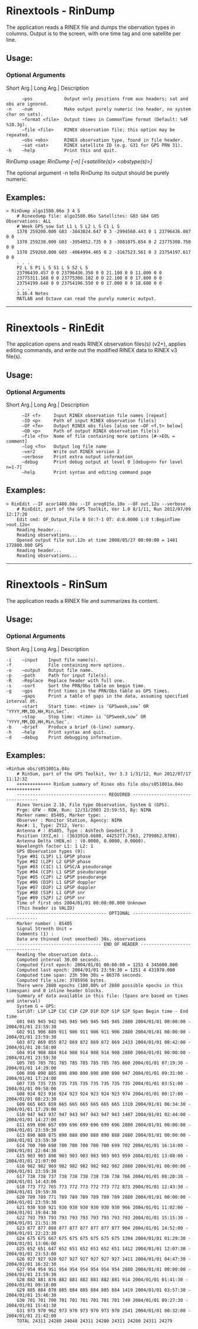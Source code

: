Rinextools - RinDump
====================

The application reads a RINEX file and dumps the obervation types in columns. Output is to
the screen, with one time tag and one satellite per line.

Usage:
------

### Optional Arguments

Short Arg.| Long Arg.| Description

          –pos            Output only positions from aux headers; sat and obs are ignored.
    -n    –num            Make output purely numeric (no header, no system char on sats).
          –format <file>  Output times in CommonTime format (Default: %4F %10.3g).
          –file <file>    RINEX observation file; this option may be repeated.
          –obs <obs>      RINEX observation type, found in file header.
          –sat <sat>      RINEX satellite ID (e.g. G31 for GPS PRN 31).
    -h    –help           Print this and quit.

RinDump usage: *RinDump [-n] <rinex obs file> [<satellite(s)> <obstype(s)>]*

The optional argument -n tells RinDump its output should be purely numeric.

Examples:
---------

    > RinDump algo1580.06o 3 4 5
        # Rinexdump file: algo1580.06o Satellites: G03 G04 G05 Observations: ALL
        # Week GPS_sow Sat L1 L S L2 L S C1 L S
        1378 259200.000 G03 -3843024.647 0 3 -2994560.443 0 1 23796436.087 0 0
        1378 259230.000 G03 -3954052.735 0 3 -3081075.654 0 2 23775308.750 0 0
        1378 259260.000 G03 -4064994.465 0 2 -3167523.561 0 3 23754197.617 0 0
        . . .
        P2 L S P1 L S S1 L S S2 L S
        23796439.457 0 0 23796436.350 0 0 21.100 0 0 11.000 0 0
        23775311.168 0 0 23775308.182 0 0 22.100 0 0 17.800 0 0
        23754199.648 0 0 23754196.550 0 0 17.000 0 0 18.600 0 0
        . . .
        3.16.4 Notes
        MATLAB and Octave can read the purely numeric output.


-----------------------------------------------------------------------------------------------------------------------

Rinextools - RinEdit
====================

The application opens and reads RINEX observation files(s) (v2+), applies editing commands,
and write out the modified RINEX data to RINEX v3 file(s).

Usage:
------

### Optional Arguments

Short Arg.| Long Arg.| Description

          –IF <f>     Input RINEX observation file names [repeat]
          –ID <p>     Path of input RINEX observation file(s)
          –OF <fn>    Output RINEX obs files [also see –OF <f,t> below]
          –OD <p>     Path of output RINEX observation file(s)
          –file <fn>  Name of file containing more options [#->EOL = comment]
          –log <fn>   Output log file name
          –ver2       Write out RINEX version 2
          –verbose    Print extra output information
          –debug      Print debug output at level 0 [debug<n> for level n=1-7]
          –help       Print syntax and editing command page

Examples:
---------

    > RinEdit --IF acor1480.08o --IF areq015o.10o --OF out.12o --verbose
        # RinEdit, part of the GPS Toolkit, Ver 1.0 8/1/11, Run 2012/07/09 12:17:20
        Edit cmd: OF_Output_File 0 SV:?-1 OT: d:0.0000 i:0 t:BeginTime >out.12o<
        Reading header...
        Reading observations...
        Opened output file out.12o at time 2008/05/27 00:00:00 = 1481 172800.000 GPS
        Reading header...
        Reading observations...

-----------------------------------------------------------------------------------------------------------------------

Rinextools - RinSum
===================

The application reads a RINEX file and summarizes its content.

Usage:
------

### Optional Arguments

Short Arg.| Long Arg.| Description

    -i    –input    Input file name(s).
    -f              File containing more options.
    -o    –output   Output file name.
    -p    –path     Path for input file(s).
    -R    –Replace  Replace header with full one.
    -s    –sort     Sort the PRN/Obs table on begin time.
    -g    –gps      Print times in the PRN/Obs table as GPS times.
          –gaps     Print a table of gaps in the data, assuming specified interval dt.
          –start    Start time: <time> is ’GPSweek,sow’ OR ’YYYY,MM,DD,HH,Min,Sec’.
          –stop     Stop time: <time> is ’GPSweek,sow’ OR ’YYYY,MM,DD,HH,Min,Sec’.
    -b    –brief    Produce a brief (6-line) summary.
    -h    –help     Print syntax and quit.
    -d    –debug    Print debugging information.

Examples:
---------

    >RinSum obs/s051001a.04o
        # RinSum, part of the GPS Toolkit, Ver 3.3 1/31/12, Run 2012/07/17 11:12:32
        +++++++++++++ RinSum summary of Rinex obs file obs/s051001a.04o +++++++++++++
        ---------------------------------- REQUIRED ----------------------------------
        Rinex Version 2.10, File type Observation, System G (GPS).
        Prgm: GFW - ROW, Run: 12/31/2003 23:59:53, By: NIMA
        Marker name: 85405, Marker type: .
        Observer : Monitor Station, Agency: NIMA
        Rec#: 1, Type: ZY12, Vers:
        Antenna # : 85405, Type : AshTech Geodetic 3
        Position (XYZ,m) : (3633910.6680, 4425277.7563, 2799862.8708).
        Antenna Delta (HEN,m) : (0.0000, 0.0000, 0.0000).
        Wavelength factor L1: 1 L2: 1
        GPS Observation types (9):
        Type #01 (L1P) L1 GPSP phase
        Type #02 (L2P) L2 GPSP phase
        Type #03 (C1C) L1 GPSC/A pseudorange
        Type #04 (C1P) L1 GPSP pseudorange
        Type #05 (C2P) L2 GPSP pseudorange
        Type #06 (D1P) L1 GPSP doppler
        Type #07 (D2P) L2 GPSP doppler
        Type #08 (S1P) L1 GPSP snr
        Type #09 (S2P) L2 GPSP snr
        Time of first obs 2004/01/01 00:00:00.000 Unknown
        (This header is VALID)
        ---------------------------------- OPTIONAL ----------------------------------
        Marker number : 85405
        Signal Strenth Unit =
        Comments (1) :
        Data are thinned (not smoothed) 30s. observations
        -------------------------------- END OF HEADER --------------------------------
        Reading the observation data...
        Computed interval 30.00 seconds.
        Computed first epoch: 2004/01/01 00:00:00 = 1251 4 345600.000
        Computed last epoch: 2004/01/01 23:59:30 = 1251 4 431970.000
        Computed time span: 23h 59m 30s = 86370 seconds.
        Computed file size: 3785956 bytes.
        There were 2880 epochs (100.00% of 2880 possible epochs in this timespan) and 0 inline header blocks.
        Summary of data available in this file: (Spans are based on times and interval)
        System G = GPS:
        Sat\OT: L1P L2P C1C C1P C2P D1P D2P S1P S2P Span Begin time - End time
        G01 945 945 942 945 945 945 945 945 945 2880 2004/01/01 00:00:00 - 2004/01/01 23:59:30
        G02 911 906 889 911 906 911 906 911 906 2880 2004/01/01 00:00:00 - 2004/01/01 23:59:30
        G03 872 869 855 872 869 872 869 872 869 2433 2004/01/01 00:42:00 - 2004/01/01 20:58:00
        G04 914 908 884 914 908 914 908 914 908 2880 2004/01/01 00:00:00 - 2004/01/01 23:59:30
        G05 785 785 781 785 785 785 785 785 785 860 2004/01/01 07:19:30 - 2004/01/01 14:29:00
        G06 890 890 885 890 890 890 890 890 890 947 2004/01/01 09:31:00 - 2004/01/01 17:24:00
        G07 735 735 735 735 735 735 735 735 735 735 2004/01/01 03:51:00 - 2004/01/01 09:58:00
        G08 924 923 916 924 923 924 923 924 923 974 2004/01/01 00:17:00 - 2004/01/01 08:23:30
        G09 665 665 659 665 665 665 665 665 665 1310 2004/01/01 06:34:30 - 2004/01/01 17:29:00
        G10 947 943 937 947 943 947 943 947 943 1407 2004/01/01 02:44:00 - 2004/01/01 14:27:00
        G11 699 696 657 699 696 699 696 699 696 2880 2004/01/01 00:00:00 - 2004/01/01 23:59:30
        G13 890 888 875 890 888 890 888 890 888 2880 2004/01/01 00:00:00 - 2004/01/01 23:59:30
        G14 700 700 698 700 700 700 700 700 699 702 2004/01/01 16:14:00 - 2004/01/01 22:04:30
        G15 903 903 898 903 903 903 903 903 903 959 2004/01/01 13:08:00 - 2004/01/01 21:07:00
        G16 982 982 969 982 982 982 982 982 982 2880 2004/01/01 00:00:00 - 2004/01/01 23:59:30
        G17 738 738 737 738 738 738 738 738 738 766 2004/01/01 08:20:30 - 2004/01/01 14:43:00
        G18 773 772 765 773 772 773 772 773 772 873 2004/01/01 12:43:30 - 2004/01/01 19:59:30
        G20 789 789 771 789 789 789 789 789 789 2880 2004/01/01 00:00:00 - 2004/01/01 23:59:30
        G21 930 930 921 930 930 930 930 930 930 966 2004/01/01 11:02:00 - 2004/01/01 19:04:30
        G22 793 793 793 793 793 793 793 793 793 793 2004/01/01 15:15:30 - 2004/01/01 21:51:30
        G23 877 877 888 877 877 877 877 877 877 904 2004/01/01 14:52:00 - 2004/01/01 22:23:30
        G24 675 675 667 675 675 675 675 675 675 1394 2004/01/01 01:29:30 - 2004/01/01 13:06:00
        G25 652 651 647 652 651 652 651 652 651 1412 2004/01/01 12:07:30 - 2004/01/01 23:53:00
        G26 927 927 920 927 927 927 927 927 927 1411 2004/01/01 04:47:30 - 2004/01/01 16:32:30
        G27 954 954 951 954 954 954 954 954 954 2880 2004/01/01 00:00:00 - 2004/01/01 23:59:30
        G28 882 881 876 882 881 882 881 882 881 914 2004/01/01 01:41:30 - 2004/01/01 09:18:00
        G29 885 884 870 885 884 885 884 885 884 1419 2004/01/01 03:57:30 - 2004/01/01 15:46:30
        G30 701 701 700 701 701 701 701 701 701 749 2004/01/01 09:27:30 - 2004/01/01 15:41:30
        G31 973 970 962 973 970 973 970 973 970 2541 2004/01/01 00:32:00 - 2004/01/01 21:42:00
        TOTAL 24311 24280 24048 24311 24280 24311 24280 24311 24279
        